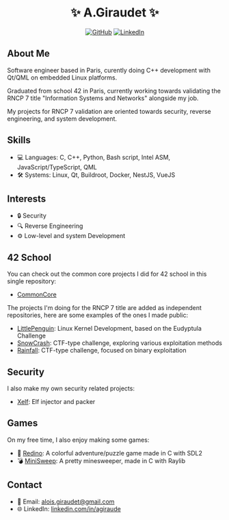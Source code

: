 <!-- Header -->
<h1 align="center">✨ A.Giraudet ✨</h1>
<p align="center">
  <a href="https://github.com/agiraudet"><img src="https://img.shields.io/github/followers/agiraudet?label=Follow&style=social" alt="GitHub"></a>
  <a href="https://www.linkedin.com/in/agiraude/"><img src="https://img.shields.io/badge/-LinkedIn-blue?style=flat&logo=Linkedin&logoColor=white" alt="LinkedIn"></a>
</p>

<!-- About -->
## About Me
Software engineer based in Paris, curently doing C++ development with Qt/QML on embedded Linux platforms.

Graduated from school 42 in Paris, currently working towards validating the RNCP 7 title "Information Systems and Networks" alongside my job.

My projects for RNCP 7 validation are oriented towards security, reverse engineering, and system development.

<!-- Skills -->
## Skills
- 💻 Languages: C, C++, Python, Bash script, Intel ASM, JavaScript/TypeScript, QML
- 🛠 Systems: Linux, Qt, Buildroot, Docker, NestJS, VueJS

<!-- Interests -->
## Interests
- 🔒 Security
- 🔍 Reverse Engineering
- ⚙️ Low-level and system Development

<!-- 42 Projects -->
## 42 School
You can check out the common core projects I did for 42 school in this single repository:
- [CommonCore](https://github.com/agiraudet/42school)

The projects I'm doing for the RNCP 7 title are added as independent repositories, here are some examples of the ones I made public:
- [LittlePenguin](https://github.com/agiraudet/little-penguin): Linux Kernel Development, based on the Eudyptula Challenge
- [SnowCrash](https://github.com/agiraudet/snowcrash): CTF-type challenge, exploring various exploitation methods
- [Rainfall](https://github.com/agiraudet/rainfall): CTF-type challenge, focused on binary exploitation

## Security
I also make my own security related projects:
- [Xelf](https://github.com/agiraudet/xelf): Elf injector and packer

<!-- Games -->
## Games
On my free time, I also enjoy making some games:
- 🦕 [Redino](https://github.com/agiraudet/redino): A colorful adventure/puzzle game made in C with SDL2
- 💣 [MiniSweep](https://github.com/agiraudet/minisweep): A pretty minesweeper, made in C with Raylib

<!-- Contact -->
## Contact
- 📧 Email: alois.giraudet@gmail.com
- 🌐 LinkedIn: [linkedin.com/in/agiraude](https://www.linkedin.com/in/agiraude/)
